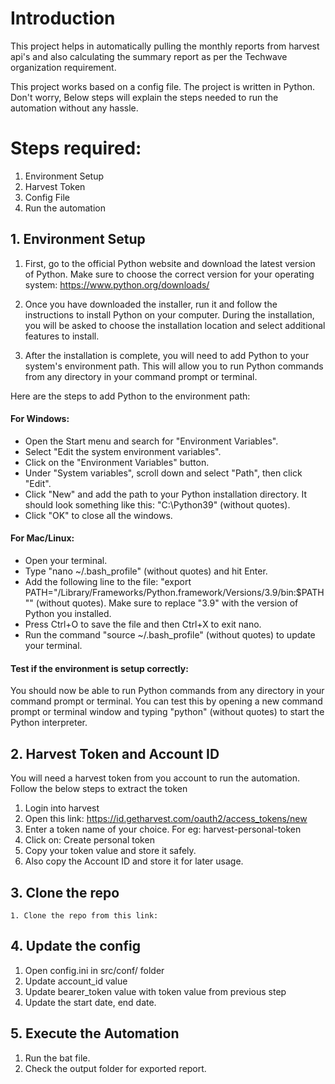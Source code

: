 # Introduction
This project helps in automatically pulling the monthly reports from harvest api's and also calculating the summary report as per the Techwave organization requirement.

This project works based on a config file. The project is written in Python. Don't worry, Below steps will explain the steps needed to run the automation without any hassle.

# Steps required:

1. Environment Setup
2. Harvest Token
3. Config File
4. Run the automation

## 1. Environment Setup
1. First, go to the official Python website and download the latest version of Python. Make sure to choose the correct version for your operating system: https://www.python.org/downloads/

2. Once you have downloaded the installer, run it and follow the instructions to install Python on your computer. During the installation, you will be asked to choose the installation location and select additional features to install.

3. After the installation is complete, you will need to add Python to your system's environment path. This will allow you to run Python commands from any directory in your command prompt or terminal.

Here are the steps to add Python to the environment path:

#### For Windows:

* Open the Start menu and search for "Environment Variables".
* Select "Edit the system environment variables".
* Click on the "Environment Variables" button.
* Under "System variables", scroll down and select "Path", then click "Edit".
* Click "New" and add the path to your Python installation directory. It should look something like this: "C:\Python39" (without quotes).
* Click "OK" to close all the windows.
#### For Mac/Linux:

* Open your terminal.
* Type "nano ~/.bash_profile" (without quotes) and hit Enter.
* Add the following line to the file: "export PATH="/Library/Frameworks/Python.framework/Versions/3.9/bin:$PATH"" (without quotes). Make sure to replace "3.9" with the version of Python you installed.
* Press Ctrl+O to save the file and then Ctrl+X to exit nano.
* Run the command "source ~/.bash_profile" (without quotes) to update your terminal. 

#### Test if the environment is setup correctly:
You should now be able to run Python commands from any directory in your command prompt or terminal. You can test this by opening a new command prompt or terminal window and typing "python" (without quotes) to start the Python interpreter.

## 2. Harvest Token and Account ID
You will need a harvest token from you account to run the automation. Follow the below steps to extract the token
1. Login into harvest
2. Open this link: https://id.getharvest.com/oauth2/access_tokens/new
3. Enter a token name of your choice. For eg: harvest-personal-token
4. Click on: Create personal token
5. Copy your token value and store it safely. 
6. Also copy the Account ID and store it for later usage.


## 3. Clone the repo
    1. Clone the repo from this link:

## 4. Update the config
 1. Open config.ini in src/conf/ folder
 2. Update account_id value
 3. Update bearer_token value with token value from previous step
 4. Update the start date, end date.

## 5. Execute the Automation
 1. Run the bat file.
 2. Check the output folder for exported report.
